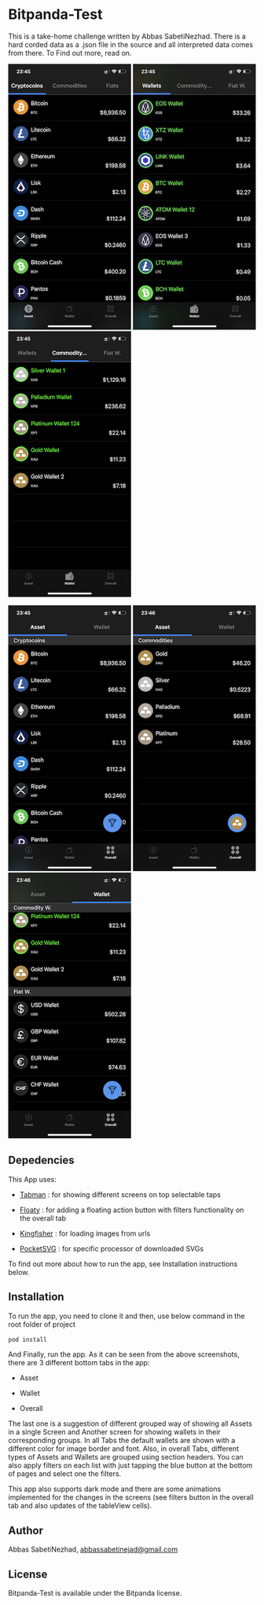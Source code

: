 # Bitpanda-Test

This is a take-home challenge written by Abbas SabetiNezhad. There is a hard corded data as a .json file in the source and all interpreted data comes from there. To Find out more, read on.


![screenshot1](https://github.com/abbassabeti/Bitpanda-Test/blob/images/images/scr01.PNG " ") ![screenshot2](https://github.com/abbassabeti/Bitpanda-Test/blob/images/images/scr02.PNG " ") ![screenshot3](https://github.com/abbassabeti/Bitpanda-Test/blob/images/images/scr03.PNG " ")

![screenshot4](https://github.com/abbassabeti/Bitpanda-Test/blob/images/images/scr04.PNG " ") ![screenshot5](https://github.com/abbassabeti/Bitpanda-Test/blob/images/images/scr05.PNG " ") ![screenshot6](https://github.com/abbassabeti/Bitpanda-Test/blob/images/images/scr06.PNG " ")

## Depedencies

This App uses:

- [Tabman](https://github.com/uias/Tabman) : for showing different screens on top selectable taps

- [Floaty](https://github.com/kciter/Floaty) : for adding a floating action button with filters functionality on the overall tab

- [Kingfisher](https://github.com/onevcat/Kingfisher) : for loading images from urls

- [PocketSVG](https://github.com/pocketsvg/PocketSVG) : for specific processor of downloaded SVGs
        
To find out more about how to run the app, see Installation instructions below.

## Installation

To run the app, you need to clone it and then, use below command in the root folder of project

```ruby
pod install
```

And Finally, run the app. As it can be seen from the above screenshots, there are 3 different bottom tabs in the app:


 - Asset

 - Wallet
 
 - Overall
    
The last one is a suggestion of different grouped way of showing all Assets in a single Screen and Another screen for showing wallets in their corresponding groups. In all Tabs the default wallets are shown with a  different color for image border and font. Also, in overall Tabs, different types of Assets and Wallets are grouped using section headers. You can also apply filters on each list with just tapping the blue button at the bottom of pages and select one the filters.

This app also supports dark mode and there are some animations implemented for the changes in the screens (see filters button in the overall tab and also updates of the tableView cells).

## Author

Abbas SabetiNezhad, abbassabetinejad@gmail.com

## License

Bitpanda-Test is available under the Bitpanda license.

